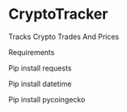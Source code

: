 # CryptoTracker
Tracks Crypto Trades And Prices

Requirements 

Pip install requests

Pip install datetime

Pip install pycoingecko



